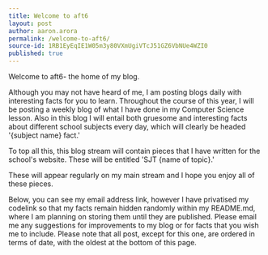 ```yaml
---
title: Welcome to aft6
layout: post
author: aaron.arora
permalink: /welcome-to-aft6/
source-id: 1RB1EyEqIE1W05m3y80VXmUgiVTcJ51GZ6VbNUe4WZI0
published: true
---
```

Welcome to aft6- the home of my blog. 

Although you may not have heard of me, I am posting blogs daily with interesting facts for you to learn. Throughout the course of this year, I will be posting a weekly blog of what I have done in my Computer Science lesson. Also in this blog I will entail both gruesome and interesting facts about different school subjects every day, which will clearly be headed '{subject name} fact.'

To top all this, this blog stream will contain pieces that I have written for the school's website. These will be entitled 'SJT {name of topic}.'

These will appear regularly on my main stream and I hope you enjoy all of these pieces. 

Below, you can see my email address link, however I have privatised my codelink so that my facts remain hidden randomly within my README.md, where I am planning on storing them until they are published. Please email me any suggestions for improvements to my blog or for facts that you wish me to include. Please note that all post, except for this one, are ordered in terms of date, with the oldest at the bottom of this page. 

